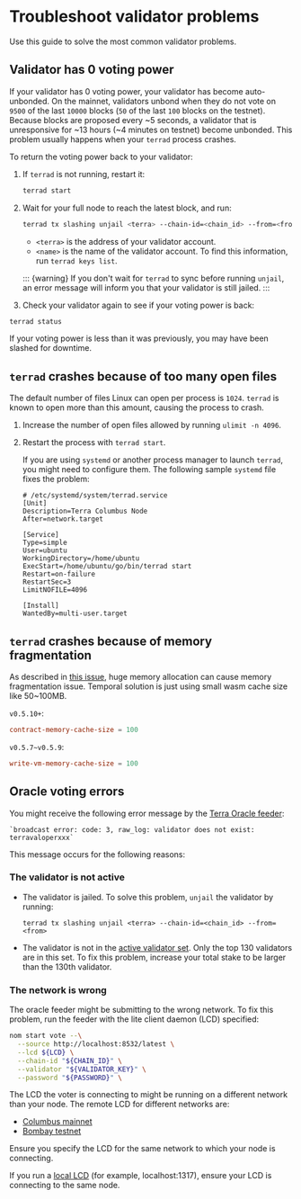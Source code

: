 # Troubleshoot validator problems

Use this guide to solve the most common validator problems.

## Validator has 0 voting power

If your validator has 0 voting power, your validator has become auto-unbonded. On the mainnet, validators unbond when they do not vote on `9500` of the last `10000` blocks (`50` of the last `100` blocks on the testnet). Because blocks are proposed every ~5 seconds, a validator that is unresponsive for ~13 hours (~4 minutes on testnet) become unbonded. This problem usually happens when your `terrad` process crashes.

To return the voting power back to your validator:

1. If `terrad` is not running, restart it:

   ```bash
   terrad start
   ```

2. Wait for your full node to reach the latest block, and run:

   ```bash
   terrad tx slashing unjail <terra> --chain-id=<chain_id> --from=<from>
   ```

   - `<terra>` is the address of your validator account.
   - `<name>` is the name of the validator account. To find this information, run `terrad keys list`.

   ::: {warning}
   If you don't wait for `terrad` to sync before running `unjail`, an error message will inform you that your validator is still jailed.
   :::

3.  Check your validator again to see if your voting power is back:

   ```bash
   terrad status
   ```

   If your voting power is less than it was previously, you may have been slashed for downtime.

## `terrad` crashes because of too many open files

The default number of files Linux can open per process is `1024`. `terrad` is known to open more than this amount, causing the process to crash.

1. Increase the number of open files allowed by running `ulimit -n 4096`.  

2. Restart the process with `terrad start`.

   If you are using `systemd` or another process manager to launch `terrad`, you might need to configure them. The following  sample `systemd` file fixes the problem:

   ```systemd
   # /etc/systemd/system/terrad.service
   [Unit]
   Description=Terra Columbus Node
   After=network.target

   [Service]
   Type=simple
   User=ubuntu
   WorkingDirectory=/home/ubuntu
   ExecStart=/home/ubuntu/go/bin/terrad start
   Restart=on-failure
   RestartSec=3
   LimitNOFILE=4096

   [Install]
   WantedBy=multi-user.target
   ```
## `terrad` crashes because of memory fragmentation

As described in [this issue](https://github.com/terra-money/core/issues/592), huge memory allocation can cause memory fragmentation issue. Temporal solution is just using small wasm cache size like 50~100MB.

`v0.5.10+`:

```toml
contract-memory-cache-size = 100
```

`v0.5.7~v0.5.9`:

```toml
write-vm-memory-cache-size = 100
```

## Oracle voting errors

You might receive the following error message by the [Terra Oracle feeder](https://github.com/terra-money/oracle-feeder):

    `broadcast error: code: 3, raw_log: validator does not exist: terravaloperxxx`

This message occurs for the following reasons:

### The validator is not active

- The validator is jailed. To solve this problem, `unjail` the validator by running:

    `terrad tx slashing unjail <terra> --chain-id=<chain_id> --from=<from>`

- The validator is not in the [active validator set](../../learn/glossary.md#active-set). Only the top 130 validators are in this set. To fix this problem, increase your total stake to be larger than the 130th validator.

### The network is wrong

The oracle feeder might be submitting to the wrong network. To fix this problem, run the feeder with the lite client daemon (LCD) specified:

```bash
nom start vote --\
  --source http://localhost:8532/latest \
  --lcd ${LCD} \
  --chain-id "${CHAIN_ID}" \
  --validator "${VALIDATOR_KEY}" \
  --password "${PASSWORD}" \
```

The LCD the voter is connecting to might be running on a different network than your node. The remote LCD for different networks are:

- [Columbus mainnet](https://lcd.terra.dev)
- [Bombay testnet](https://bombay-lcd.terra.dev)

Ensure you specify the LCD for the same network to which your node is connecting.

If you run a [local LCD](../../develop/guides/start-lcd.md) (for example, localhost:1317), ensure your LCD is connecting to the same node.
